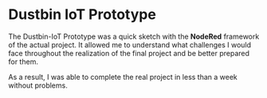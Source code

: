 # Dustbin IoT Prototype


The Dustbin-IoT Prototype was a quick sketch with the **NodeRed** framework of the actual project. It allowed me to understand what challenges I would face throughout the realization of the final project and be better prepared for them.

As a result, I was able to complete the real project in less than a week without problems.

